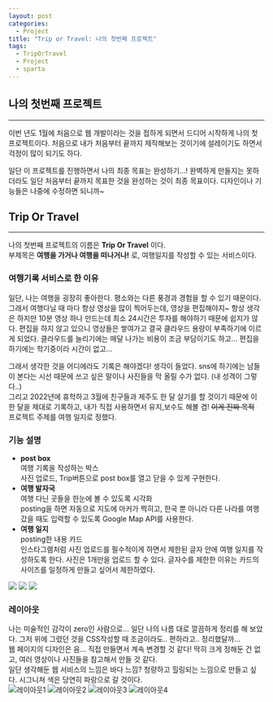 ```yaml
---
layout: post
categories:
  - Project
title: "Trip or Travel: 나의 첫번째 프로젝트"
tags:
  - TripOrTravel
  - Project
  - sparta
---
```

## __나의 첫번째 프로젝트__
---
이번 년도 1월에 처음으로 웹 개발이라는 것을 접하게 되면서 드디어 시작하게 나의 첫 프로젝트이다. 처음으로 내가 처음부터 끝까지 제작해보는 것이기에 설레이기도 하면서 걱정이 많이 되기도 하다.

일단 이 프로젝트를 진행하면서 나의 최종 목표는 완성하기...! 완벽하게 만들지는 못하더라도 일단 처음부터 끝까지 목표한 것을 완성하는 것이 최종 목표이다. 디자인이나 기능들은 나중에 수정하면 되니까~ 

## __Trip Or Travel__
---
나의 첫번째 프로젝트의 이름은 __Trip Or Travel__ 이다.  
  부제목은 __여행을 가거나 여행을 떠나거나!__ 로, 여행일지를 작성할 수 있는 서비스이다. 
  ### __여행기록 서비스로 한 이유__  
  일단, 나는 여행을 굉장히 좋아한다. 평소와는 다른 풍경과 경험을 할 수 있기 때문이다. 그래서 여행다닐 때 마다 항상 영상을 많이 찍어두는데, 영상을 편집해야지~ 항상 생각은 하지만 10분 영상 하나 만드는데 최소 24시간은 투자를 해야하기 때문에 쉽지가 않다. 편집을 하지 않고 있으니 영상들은 쌓여가고 결국 클라우드 용량이 부족하기에 이르게 되었다. 클라우드를 늘리기에는 매달 나가는 비용이 조금 부담이기도 하고... 편집을 하기에는 학기중이라 시간이 없고...  

  그래서 생각한 것을 어디에라도 기록은 해야겠다! 생각이 들었다. sns에 하기에는 남들이 본다는 시선 때문에 쓰고 싶은 말이나 사진들을 막 올릴 수가 없다. (내 성격이 그렇다..)     
  그리고 2022년에 휴학하고 3월에 친구들과 제주도 한 달 살기를 할 것이기 때문에 이 한 달을 제대로 기록하고, 내가 직접 사용하면서 유지,보수도 해볼 겸! ~~이게 진짜 목적~~   
  프로젝트 주제를 여행 일지로 정했다.

  ### __기능 설명__ 
  + __post box__  
  여행 기록을 작성하는 박스  
  사진 업로드, Trip버튼으로 post box를 열고 닫을 수 있게 구현한다. 
  + __여행 발자국__  
  여행 다닌 곳들을 한눈에 볼 수 있도록 시각화  
  posting을 하면 자동으로 지도에 마커가 찍히고, 한국 뿐 아니라 다른 나라를 여행 갔을 때도 입력할 수 있도록 Google Map API를 사용한다.
  + __여행 일지__  
  posting한 내용 카드  
  인스타그램처럼 사진 업로드를 필수적이게 하면서 제한된 글자 안에 여행 일지를 작성하도록 한다. 사진은 1개만을 업로드 할 수 있다. 글자수를 제한한 이유는 카드의 사이즈를 일정하게 만들고 싶어서 제한하였다.  
  <img src="https://user-images.githubusercontent.com/77609591/139686279-faefb02b-4397-4473-aa51-df3e6d127429.jpg">
  <img src="https://user-images.githubusercontent.com/77609591/139686654-b0431a64-4530-4069-8354-e47bdef82a37.jpg">
  <img src="https://user-images.githubusercontent.com/77609591/139686678-887ed3b2-3928-445a-b558-3d0d86854f08.jpg">

  ### __레이아웃__  
  나는 미술적인 감각이 zero인 사람으로... 일단 나의 나름 대로 깔끔하게 정리를 해 보았다. 그저 위에 그렸던 것을 CSS작성할 때 조금이라도.. 편하라고.. 정리했달까...   
  웹 페이지의 디자인은 음... 직접 만들면서 계속 변경할 것 같다! 딱히 크게 정해둔 건 없고, 여러 영상이나 사진들을 참고해서 만들 것 같다.  
  일단 생각해둔 웹 서비스의 느낌은 바다 느낌? 청량하고 힐링되는 느낌으로 만들고 싶다. 시그니쳐 색은 당연히 파랑으로 갈 것이다.  
  ![레이아웃1](https://user-images.githubusercontent.com/77609591/139686773-0c9f6918-5abd-4f74-b7af-ff20324ed24c.png)
  ![레이아웃2](https://user-images.githubusercontent.com/77609591/139686780-9a07d864-9e9a-4988-8c15-808ce987a531.png)
  ![레이아웃3](https://user-images.githubusercontent.com/77609591/139686789-080bf820-7d58-4dc1-973e-a034ad19858e.png)
  ![레이아웃4](https://user-images.githubusercontent.com/77609591/139686797-5610304f-80e0-4762-939e-4445f5bb92eb.png)